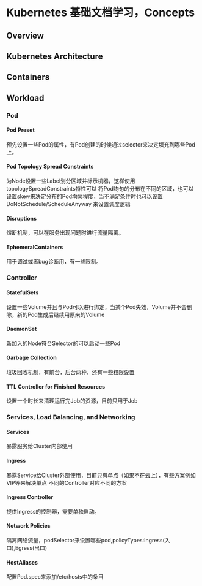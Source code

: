 # Kubernetes 基础文档学习，Concepts

## Overview
## Kubernetes Architecture
## Containers
## Workload
### Pod
#### Pod Preset
预先设置一些Pod的属性，有Pod创建的时候通过selector来决定填充到哪些Pod上。
#### Pod Topology Spread Constraints
为Node设置一些Label划分区域并标示机器，这样使用topologySpreadConstraints特性可以
将Pod均匀的分布在不同的区域，也可以设置skew来决定分布的Pod均匀程度，当不满足条件时也可以设置 DoNotSchedule/ScheduleAnyway 
来设置调度逻辑
#### Disruptions
熔断机制，可以在服务出现问题时进行流量隔离。
#### EphemeralContainers
用于调试或者bug诊断用，有一些限制。

### Controller
#### StatefulSets
设置一些Volume并且与Pod可以进行绑定，当某个Pod失效，Volume并不会删除，新的Pod生成后继续用原来的Volume
#### DaemonSet
新加入的Node符合Selector的可以启动一些Pod
#### Garbage Collection 
垃圾回收机制，有前台，后台两种，还有一些权限设置
#### TTL Controller for Finished Resources
设置一个时长来清理运行完Job的资源，目前只用于Job

### Services, Load Balancing, and Networking
#### Services
暴露服务给Cluster内部使用
#### Ingress
暴露Service给Cluster外部使用，目前只有单点（如果不在云上），有些方案例如VIP等来解决单点
不同的Controller对应不同的方案
#### Ingress Controller
提供Ingress的控制器，需要单独启动。
#### Network Policies
隔离网络流量，podSelector来设置哪些pod,policyTypes:Ingress(入口),Egress(出口)
#### HostAliases
配置Pod.spec来添加/etc/hosts中的条目
